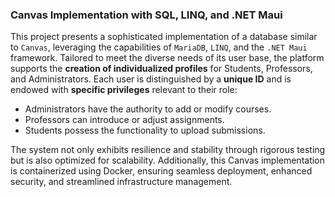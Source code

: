 ### Canvas Implementation with SQL, LINQ, and .NET Maui

This project presents a sophisticated implementation of a database similar to `Canvas`, leveraging the capabilities of `MariaDB`, `LINQ`, and the `.NET Maui` framework. Tailored to meet the diverse needs of its user base, the platform supports the **creation of individualized profiles** for Students, Professors, and Administrators. Each user is distinguished by a **unique ID** and is endowed with **specific privileges** relevant to their role:

- Administrators have the authority to add or modify courses.
- Professors can introduce or adjust assignments.
- Students possess the functionality to upload submissions.

The system not only exhibits resilience and stability through rigorous testing but is also optimized for scalability. Additionally, this Canvas implementation is containerized using Docker, ensuring seamless deployment, enhanced security, and streamlined infrastructure management.
